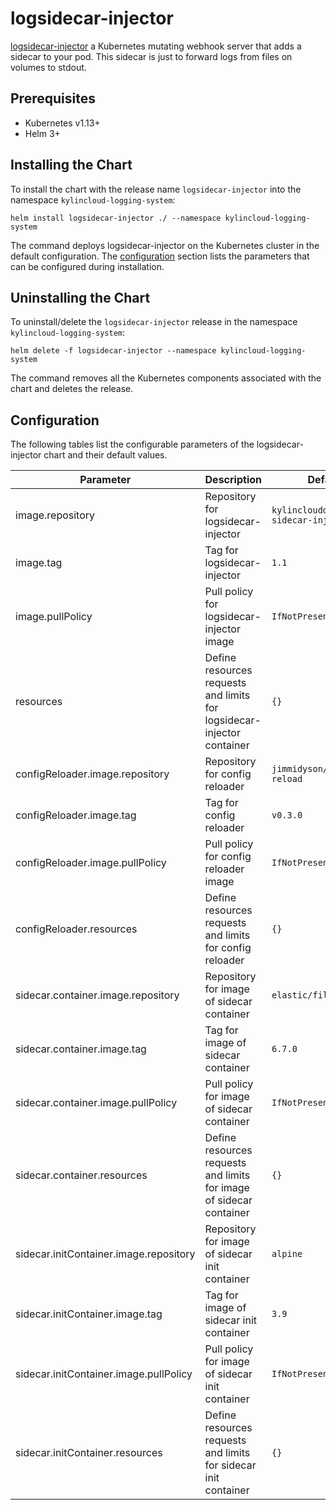 # logsidecar-injector

[logsidecar-injector](https://github.com/kylincloud/logsidecar-injector) a Kubernetes mutating webhook server that adds a sidecar to your pod. This sidecar is just to forward logs from files on volumes to stdout.
 
## Prerequisites
- Kubernetes v1.13+
- Helm 3+ 

## Installing the Chart

To install the chart with the release name `logsidecar-injector` into the namespace `kylincloud-logging-system`:

```console
helm install logsidecar-injector ./ --namespace kylincloud-logging-system
```

The command deploys logsidecar-injector on the Kubernetes cluster in the default configuration. The [configuration](#configuration) section lists the parameters that can be configured during installation.

## Uninstalling the Chart

To uninstall/delete the `logsidecar-injector` release in the namespace `kylincloud-logging-system`:

```console
helm delete -f logsidecar-injector --namespace kylincloud-logging-system
```

The command removes all the Kubernetes components associated with the chart and deletes the release.

## Configuration

The following tables list the configurable parameters of the logsidecar-injector chart and their default values.

| Parameter | Description | Default |
| ----- | ----------- | ------ |
| image.repository | Repository for logsidecar-injector | `kylinclouddev/log-sidecar-injector` |
| image.tag | Tag for logsidecar-injector | `1.1` |
| image.pullPolicy | Pull policy for logsidecar-injector image | `IfNotPresent` |
| resources | Define resources requests and limits for logsidecar-injector container | `{}` |
| configReloader.image.repository | Repository for config reloader | `jimmidyson/configmap-reload` |
| configReloader.image.tag | Tag for config reloader | `v0.3.0` |
| configReloader.image.pullPolicy | Pull policy for config reloader image | `IfNotPresent` |
| configReloader.resources | Define resources requests and limits for config reloader | `{}` |
| sidecar.container.image.repository | Repository for image of sidecar container | `elastic/filebeat` |
| sidecar.container.image.tag | Tag for image of sidecar container  | `6.7.0` |
| sidecar.container.image.pullPolicy | Pull policy for image of sidecar container  | `IfNotPresent` |
| sidecar.container.resources | Define resources requests and limits for image of sidecar container | `{}` |
| sidecar.initContainer.image.repository | Repository for image of sidecar init container | `alpine` |
| sidecar.initContainer.image.tag | Tag for image of sidecar init container | `3.9` |
| sidecar.initContainer.image.pullPolicy | Pull policy for image of sidecar init container | `IfNotPresent` |
| sidecar.initContainer.resources | Define resources requests and limits for sidecar init container | `{}` |